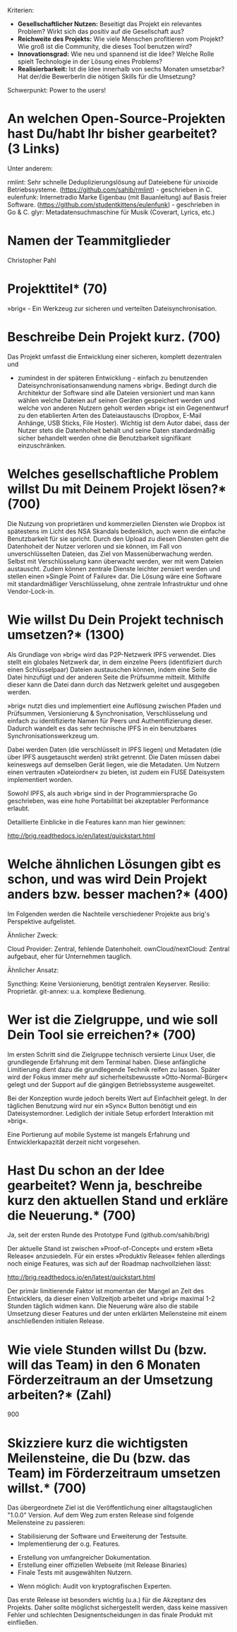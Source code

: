 Kriterien:

- **Gesellschaftlicher Nutzen:** Beseitigt das Projekt ein relevantes Problem? Wirkt sich das positiv auf die Gesellschaft aus?
- **Reichweite des Projekts:** Wie viele Menschen profitieren vom Projekt? Wie groß ist die Community, die dieses Tool benutzen wird?
- **Innovationsgrad:** Wie neu und spannend ist die Idee? Welche Rolle spielt Technologie in der Lösung eines Problems?
- **Realisierbarkeit:** Ist die Idee innerhalb von sechs Monaten umsetzbar? Hat der/die BewerberIn die nötigen Skills für die Umsetzung?

Schwerpunkt: Power to the users!

# An welchen Open-Source-Projekten hast Du/habt Ihr bisher gearbeitet? (3 Links)

Unter anderem:

rmlint: Sehr schnelle Deduplizierungslösung auf Dateiebene für unixoide Betriebssysteme.
        (https://github.com/sahib/rmlint) - geschrieben in C.
eulenfunk: Internetradio Marke Eigenbau (mit Bauanleitung) auf Basis freier Software.
           (https://github.com/studentkittens/eulenfunk) - geschrieben in Go & C.
glyr: Metadatensuchmaschine für Musik (Coverart, Lyrics, etc.)

# Namen der Teammitglieder

Christopher Pahl

# Projekttitel* (70)

»brig« - Ein Werkzeug zur sicheren und verteilten Dateisynchronisation.

# Beschreibe Dein Projekt kurz. (700)

Das Projekt umfasst die Entwicklung einer sicheren, komplett dezentralen und
- zumindest in der späteren Entwicklung - einfach zu benutzenden
Dateisynchronisationsanwendung namens »brig«. Bedingt durch die Architektur der
Software sind alle Dateien versioniert und man kann wählen welche Dateien auf
seinen Geräten gespeichert werden und welche von anderen Nutzern geholt werden
»brig« ist ein Gegenentwurf zu den etablierten Arten des Dateiaustauschs
(Dropbox, E-Mail Anhänge, USB Sticks, File Hoster). Wichtig ist dem Autor
dabei, dass der Nutzer stets die Datenhoheit behält und seine Daten
standardmäßig sicher behandelt werden ohne die Benutzbarkeit signifikant
einzuschränken.

# Welches gesellschaftliche Problem willst Du mit Deinem Projekt lösen?* (700)

Die Nutzung von proprietären und kommerziellen Diensten wie Dropbox ist
spätestens im Licht des NSA Skandals bedenklich, auch wenn die einfache
Benutzbarkeit für sie spricht. Durch den Upload zu diesen Diensten geht die
Datenhoheit der Nutzer verloren und sie können, im Fall von unverschlüsselten
Dateien, das Ziel von Massenüberwachung werden. Selbst mit Verschlüsselung kann
überwacht werden, wer mit wem Dateien austauscht. Zudem können zentrale Dienste
leichter zensiert werden und stellen einen »Single Point of Failure« dar. Die
Lösung wäre eine Software mit standardmäßiger Verschlüsselung, ohne zentrale
Infrastruktur und ohne Vendor-Lock-in.

# Wie willst Du Dein Projekt technisch umsetzen?* (1300)

Als Grundlage von »brig« wird das P2P-Netzwerk IPFS verwendet. Dies stellt ein
globales Netzwerk dar, in dem einzelne Peers (identifiziert durch einen
Schlüsselpaar) Dateien austauschen können, indem eine Seite die Datei hinzufügt
und der anderen Seite die Prüfsumme mitteilt. Mithilfe dieser kann die Datei
dann durch das Netzwerk geleitet und ausgegeben werden.

»brig« nutzt dies und implementiert eine Auflösung zwischen Pfaden
und Prüfsummen, Versionierung & Synchronisation, Verschlüsselung und einfach zu
identifizierte Namen für Peers und Authentifizierung dieser. Dadurch wandelt es das
sehr technische IPFS in ein benutzbares Synchronisationswerkzeug um.

Dabei werden Daten (die verschlüsselt in IPFS liegen) und Metadaten (die über
IPFS ausgetauscht werden) strikt getrennt. Die Daten müssen dabei keineswegs
auf demselben Gerät liegen, wie die Metadaten. Um Nutzern einen vertrauten
»Dateiordner« zu bieten, ist zudem ein FUSE Dateisystem implementiert worden.

Sowohl IPFS, als auch »brig« sind in der Programmiersprache Go geschrieben,
was eine hohe Portabilität bei akzeptabler Performance erlaubt.

Detaillierte Einblicke in die Features kann man hier gewinnen:

http://brig.readthedocs.io/en/latest/quickstart.html

# Welche ähnlichen Lösungen gibt es schon, und was wird Dein Projekt anders bzw. besser machen?* (400)

Im Folgenden werden die Nachteile verschiedener Projekte aus brig's Perspektive aufgelistet.

Ähnlicher Zweck:

Cloud Provider: Zentral, fehlende Datenhoheit.
ownCloud/nextCloud: Zentral aufgebaut, eher für Unternehmen tauglich.

Ähnlicher Ansatz:

Syncthing: Keine Versionierung, benötigt zentralen Keyserver.
Resilio: Proprietär.
git-annex: u.a. komplexe Bedienung.

# Wer ist die Zielgruppe, und wie soll Dein Tool sie erreichen?* (700)

Im ersten Schritt sind die Zielgruppe technisch versierte Linux User, die
grundlegende Erfahrung mit dem Terminal haben. Diese anfängliche Limitierung
dient dazu die grundlegende Technik reifen zu lassen. Später wird der Fokus
immer mehr auf sicherheitsbewusste »Otto-Normal-Bürger« gelegt und der Support
auf die gängigen Betriebssysteme ausgeweitet.

Bei der Konzeption wurde jedoch bereits Wert auf Einfachheit gelegt. In der täglichen
Benutzung wird nur ein »Sync« Button benötigt und ein Dateisystemordner.
Lediglich der initiale Setup erfordert Interaktion mit »brig«.

Eine Portierung auf mobile Systeme ist mangels Erfahrung und
Entwicklerkapazität derzeit nicht vorgesehen.

# Hast Du schon an der Idee gearbeitet? Wenn ja, beschreibe kurz den aktuellen Stand und erkläre die Neuerung.* (700)

Ja, seit der ersten Runde des Prototype Fund (github.com/sahib/brig)

Der aktuelle Stand ist zwischen »Proof-of-Concept« und erstem »Beta Release«
anzusiedeln. Für ein erstes »Produktiv Release« fehlen allerdings noch einige
Features, was sich auf der Roadmap nachvollziehen lässt:

http://brig.readthedocs.io/en/latest/quickstart.html

Der primär limitierende Faktor ist momentan der Mangel an Zeit des Entwicklers,
da dieser einen Vollzeitjob arbeitet und »brig« maximal 1-2 Stunden täglich
widmen kann. Die Neuerung wäre also die stabile Umsetzung dieser Features und
der unten erklärten Meilensteine mit einem anschließenden initialen Release.

# Wie viele Stunden willst Du (bzw. will das Team) in den 6 Monaten Förderzeitraum an der Umsetzung arbeiten?* (Zahl)

900

# Skizziere kurz die wichtigsten Meilensteine, die Du (bzw. das Team) im Förderzeitraum umsetzen willst.* (700)

Das übergeordnete Ziel ist die Veröffentlichung einer alltagstauglichen "1.0.0" Version.
Auf dem Weg zum ersten Release sind folgende Meilensteine zu passieren:

* Stabilisierung der Software und Erweiterung der Testsuite.
* Implementierung der o.g. Features.
- Erstellung von umfangreicher Dokumentation.
- Erstellung einer offiziellen Webseite (mit Release Binaries)
- Finale Tests mit ausgewählten Nutzern.
* Wenn möglich: Audit von kryptografischen Experten.

Das erste Release ist besonders wichtig (u.a.) für die Akzeptanz des Projekts.
Daher sollte möglichst sichergestellt werden, dass keine massiven Fehler und
schlechten Designentscheidungen in das finale Produkt mit einfließen.
